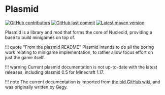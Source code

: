 # Plasmid

[![GitHub contributors](https://img.shields.io/github/contributors/NucleoidMC/plasmid?logo=github&style=for-the-badge)](https://github.com/NucleoidMC/plasmid)
[![GitHub last commit](https://img.shields.io/github/last-commit/NucleoidMC/plasmid?logo=github&style=for-the-badge)](https://github.com/NucleoidMC/plasmid)
[![Latest maven version](https://img.shields.io/maven-metadata/v?label=Latest%20version&style=for-the-badge&metadataUrl=https%3A%2F%2Fmaven.nucleoid.xyz%2Fxyz%2Fnucleoid%2Fplasmid%2Fmaven-metadata.xml)](https://nucleoid.xyz/use/)

Plasmid is a library and mod that forms the core of Nucleoid, providing a base to build minigames on top of.

!!! quote "From the plasmid README"
    Plasmid intends to do all the boring work relating to minigame implementation, to rather allow focus effort on just the game itself.

!!! warning
    Current plasmid documentation is not up-to-date with the latest releases, including plasmid 0.5 for Minecraft 1.17.

!!! note
    The current documentation is imported from [the old GitHub wiki](https://github.com/NucleoidMC/plasmid/wiki), and was originally written by Gegy.
